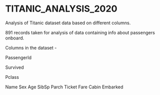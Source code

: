 # TITANIC_ANALYSIS_2020
Analysis of Titanic dataset data based on different columns.

891 records taken for analysis of data containing info about passengers onboard. 

Columns in the dataset - 

  PassengerId
  
  Survived
  
  Pclass
  
  Name
  Sex
  Age
  SibSp
  Parch
  Ticket
  Fare
  Cabin
  Embarked
  

